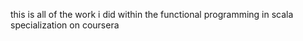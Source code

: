this is all of the work i did within the functional programming in scala specialization on coursera
